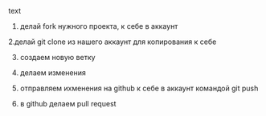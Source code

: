 text

1. делай fork нужного проекта, к себе в аккаунт

2.делай git clone из нашего аккаунт для копирования к себе

3. создаем новую ветку

4. делаем изменения

5. отправляем ихменения на github к себе в аккаунт командой git push

6. в github делаем pull request

